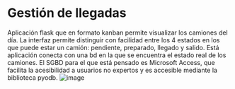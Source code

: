 # Gestión de llegadas
Aplicación flask que en formato kanban permite visualizar los camiones del día.
La interfaz permite distinguir con facilidad entre los 4 estados en los que puede estar un camión: pendiente, preparado, llegado y salido.
Está aplicación conecta con una bd en la que se encuentra el estado real de los camiones.
El SGBD para el que está pensado es Microsoft Access, que facilita la acesibilidad a usuarios no expertos y es accesible mediante la biblioteca pyodb.
![image](https://github.com/user-attachments/assets/9dd16b6d-16a3-4f88-b902-1ac91269c7be)
